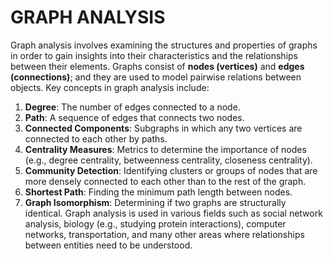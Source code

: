 # GRAPH ANALYSIS

Graph analysis involves examining the structures and properties of graphs in order to gain insights into their characteristics and the relationships between their elements. Graphs consist of **nodes (vertices)** and **edges (connections)**; and they are used to model pairwise relations between objects. Key concepts in graph analysis include:
1. **Degree**: The number of edges connected to a node.
2. **Path**: A sequence of edges that connects two nodes.
3. **Connected Components**: Subgraphs in which any two vertices are connected to each other by paths.
4. **Centrality Measures**: Metrics to determine the importance of nodes (e.g., degree centrality, betweenness centrality, closeness centrality).
5. **Community Detection**: Identifying clusters or groups of nodes that are more densely connected to each other than to the rest of the graph.
6. **Shortest Path**: Finding the minimum path length between nodes.
7. **Graph Isomorphism**: Determining if two graphs are structurally identical.
Graph analysis is used in various fields such as social network analysis, biology (e.g., studying protein interactions), computer networks, transportation, and many other areas where relationships between entities need to be understood.
